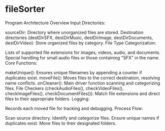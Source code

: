 # fileSorter
Program Architecture Overview
Input Directories:

sourceDir: Directory where unorganized files are stored.
Destination directories (destDirSFX, destDirMusic, destDirImage, destDirDocuments, destDirVideo): Store organized files by category.
File Type Categorization:

Lists of supported file extensions for images, videos, audio, and documents.
Special handling for small audio files or those containing "SFX" in the name.
Core Functions:

makeUnique(): Ensures unique filenames by appending a counter if duplicates exist.
moveFile(): Moves files to the correct destination, resolving name conflicts.
onCleaner(): Main driver function scanning and categorizing files.
File Checkers (checkAudioFiles(), checkVideoFiles(), checkImageFiles(), checkDocumentFiles()):
Match file extensions and direct files to their appropriate folders.
Logging:

Records each moved file for tracking and debugging.
Process Flow:

Scan source directory.
Identify and categorize files.
Ensure unique names if duplicates exist.
Move files to their designated folders.
